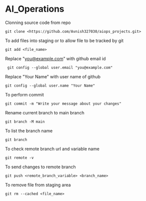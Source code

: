 # AI_Operations
Clonning source code from repo

```
git clone <https://github.com/Avnish327030/aiops_projects.git>
```

To add files into staging or to allow file to be tracked by git
```
git add <file_name>
```

Replace "you@example.com" with github email id
```
 git config --global user.email "you@example.com"
```

Replace "Your Name" with user name of github
```
git config --global user.name "Your Name"
```

To perform commit
```
git commit -m "Write your message about your changes"
```

Rename current branch to main branch
```
git branch -M main
```

To list the branch name
```
git branch
```

To check remote branch url and variable name
```
git remote -v
```


To send changes to remote branch
```
git push <remote_branch_variable> <branch_name>
```

To remove file from staging area
```
git rm --cached <file_name>
```
